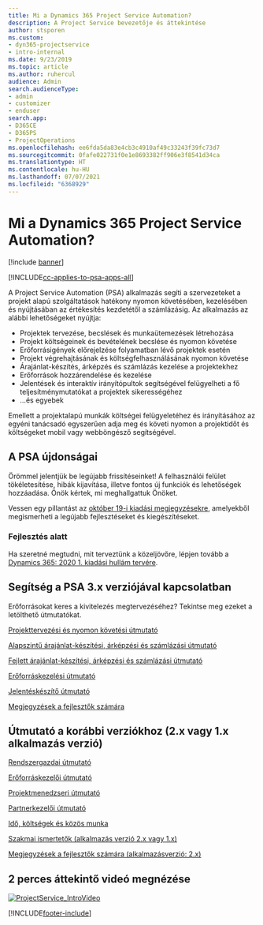 ```yaml
---
title: Mi a Dynamics 365 Project Service Automation?
description: A Project Service bevezetője és áttekintése
author: stsporen
ms.custom:
- dyn365-projectservice
- intro-internal
ms.date: 9/23/2019
ms.topic: article
ms.author: ruhercul
audience: Admin
search.audienceType:
- admin
- customizer
- enduser
search.app:
- D365CE
- D365PS
- ProjectOperations
ms.openlocfilehash: ee6fda5da83e4cb3c4910af49c33243f39fc73d7
ms.sourcegitcommit: 0fafe022731f0e1e8693382ff906e3f8541d34ca
ms.translationtype: HT
ms.contentlocale: hu-HU
ms.lasthandoff: 07/07/2021
ms.locfileid: "6368929"
---
```

# <a name="what-is-dynamics-365-project-service-automation"></a>Mi a Dynamics 365 Project Service Automation?

[!include [banner](../includes/psa-now-project-operations.md)]

[!INCLUDE[cc-applies-to-psa-apps-all](../includes/cc-applies-to-psa-apps-all.md)]

A Project Service Automation (PSA) alkalmazás segíti a szervezeteket a projekt alapú szolgáltatások hatékony nyomon követésében, kezelésében és nyújtásában az értékesítés kezdetétől a számlázásig. Az alkalmazás az alábbi lehetőségeket nyújtja:

- Projektek tervezése, becslések és munkaütemezések létrehozása
- Projekt költségeinek és bevételének becslése és nyomon követése
- Erőforrásigények előrejelzése folyamatban lévő projektek esetén
- Projekt végrehajtásának és költségfelhasználásának nyomon követése
- Árajánlat-készítés, árképzés és számlázás kezelése a projektekhez
- Erőforrások hozzárendelése és kezelése
- Jelentések és interaktív irányítópultok segítségével felügyelheti a fő teljesítménymutatókat a projektek sikerességéhez
- ...és egyebek

Emellett a projektalapú munkák költségei felügyeletéhez és irányításához az egyéni tanácsadó egyszerűen adja meg és követi nyomon a projektidőt és költségeket mobil vagy webböngésző segítségével.

## <a name="whats-new-in-psa"></a>A PSA újdonságai
Örömmel jelentjük be legújabb frissítéseinket! A felhasználói felület tökéletesítése, hibák kijavítása, illetve fontos új funkciók és lehetőségek hozzáadása. Önök kértek, mi meghallgattuk Önöket.

Vessen egy pillantást az [október 19-i kiadási megjegyzésekre](/dynamics365-release-plan/2019wave2/index), amelyekből megismerheti a legújabb fejlesztéseket és kiegészítéseket.

### <a name="in-development"></a>Fejlesztés alatt
Ha szeretné megtudni, mit terveztünk a közeljövőre, lépjen tovább a [Dynamics 365: 2020 1. kiadási hullám tervére](/dynamics365-release-plan/2020wave1/index).

## <a name="get-help-with-psa-version-3x"></a>Segítség a PSA 3.x verziójával kapcsolatban
Erőforrásokat keres a kivitelezés megtervezéséhez? Tekintse meg ezeket a letölthető útmutatókat.

 [Projekttervezési és nyomon követési útmutató](../psa/implementation-guides/project-planning-tracking.md)

 [Alapszintű árajánlat-készítési, árképzési és számlázási útmutató](../psa/implementation-guides/begin-quoting-pricing-billing.md)

 [Fejlett árajánlat-készítési, árképzési és számlázási útmutató](../psa/implementation-guides/adv-quoting-pricing-billing.md)

 [Erőforráskezelési útmutató](../psa/implementation-guides/resource-management-guide.md)

 [Jelentéskészítő útmutató](../psa/implementation-guides/reporting-guide.md)

 [Megjegyzések a fejlesztők számára](../psa/developer-guides/overview-dev-notes-v3.x.md)

## <a name="guidance-for-earlier-versions-app-version-2x-or-1x"></a>Útmutató a korábbi verziókhoz (2.x vagy 1.x alkalmazás verzió)
 [Rendszergazdai útmutató](../psa/admin-guide.md)

 [Erőforráskezelői útmutató](../psa/resource-manager-guide.md)

 [Projektmenedzseri útmutató](../psa/project-manager-guide.md)

 [Partnerkezelői útmutató](../psa/account-manager-guide.md)

 [Idő, költségek és közös munka](../psa/time-expense-collaboration-guide.md)

 [Szakmai ismertetők (alkalmazás verzió 2.x vagy 1.x)](../psa/white-papers.md)

 [Megjegyzések a fejlesztők számára (alkalmazásverzió: 2.x)](../psa/developer-guides/add-custom-qoi-forms-v2.x.md)

 ## <a name="watch-a-2-minute-overview-video"></a>2 perces áttekintő videó megnézése
 <a name="heroArea"></a> [![ProjectService_IntroVideo](../psa/media/project-service-intro-video.png "ProjectService_IntroVideo")](https://go.microsoft.com/fwlink/p/?LinkId=799457)




[!INCLUDE[footer-include](../includes/footer-banner.md)]